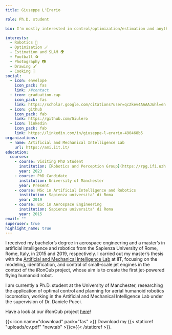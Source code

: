 ```yaml
---
title: Giuseppe L'Erario

role: Ph.D. student

bio: I'm mostly interested in control/optimization/estimation and anything related to robotics robot 🤖

interests:
  - Robotics 🤖
  - Optimization 🪄
  - Estimation and SLAM 🌍
  - Football ⚽
  - Photography 📷
  - Drawing 🖌️
  - Cooking 🍝
social:
  - icon: envelope
    icon_pack: fas
    link: /#contact
  - icon: graduation-cap
    icon_pack: fas
    link: https://scholar.google.com/citations?user=qcZkev4AAAAJ&hl=en
  - icon: github
    icon_pack: fab
    link: https://github.com/Giulero
  - icon: linkedin
    icon_pack: fab
    link: https://linkedin.com/in/giuseppe-l-erario-490468b5
organizations:
  - name: Artificial and Mechanical Intelligence Lab
    url: https://ami.iit.it/
education:
  courses:
    - course: Visiting PhD Student
      institution: [Robotics and Perception Group](https://rpg.ifi.uzh.ch/index.html), University of Zurich
      year: 2023
    - course: PhD Candidate
      institution: University of Manchester
      year: Present
    - course: MSc in Artificial Intelligence and Robotics
      institution: Sapienza universita' di Roma
      year: 2019
    - course: BSc in Aerospace Engineering
      institution: Sapienza universita' di Roma
      year: 2015
email: ""
superuser: true
highlight_name: true
---
```


I received my bachelor’s degree in aerospace engineering and a master’s in artificial intelligence and robotics from the Sapienza University of Rome, Rome, Italy, in 2015 and 2019, respectively. I carried out my master’s thesis with the [Artificial and Mechanical Intelligence Lab](https://ami.iit.it/) at IIT, focusing on the modeling, identification, and control of small-scale jet engines in the context of the iRonCub project, whose aim is to create the first jet-powered flying humanoid robot.

I am currently a Ph.D. student at the University of Manchester, researching the application of optimal control and planning for aerial humanoid robotics locomotion, working in the Artificial and Mechanical Intelligence Lab under the supervision of Dr. Daniele Pucci.

Have a look at our iRonCub project [here](https://ami.iit.it/aerial-humanoid-robotics)!

{{< icon name="download" pack="fas" >}} Download my {{< staticref "uploads/cv.pdf" "newtab" >}}cv{{< /staticref >}}.
